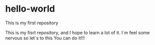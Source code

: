 # hello-world
This is my first repository

This is my fisrt repository, and I hope to learn a lot of it. I´m feel some nervous so let´s to this
You can do it!!!
